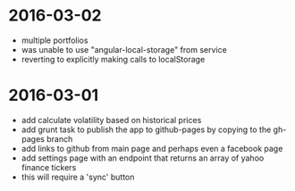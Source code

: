 # 2016-03-02
* multiple portfolios
* was unable to use "angular-local-storage" from service
 * reverting to explicitly making calls to localStorage

# 2016-03-01
* add calculate volatility based on historical prices
* add grunt task to publish the app to github-pages by copying to the gh-pages branch
* add links to github from main page and perhaps even a facebook page
* add settings page with an endpoint that returns an array of yahoo finance tickers
 * this will require a 'sync' button

